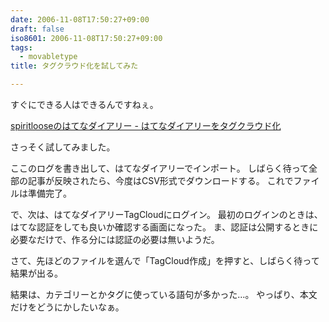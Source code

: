 ```yaml
---
date: 2006-11-08T17:50:27+09:00
draft: false
iso8601: 2006-11-08T17:50:27+09:00
tags:
  - movabletype
title: タグクラウド化を試してみた

---
```


すぐにできる人はできるんですねぇ。

<a title="spiritlooseのはてなダイアリー - はてなダイアリーをタグクラウド化" href="http://d.hatena.ne.jp/spiritloose/20061108/1162947334">spiritlooseのはてなダイアリー - はてなダイアリーをタグクラウド化</a>

さっそく試してみました。

ここのログを書き出して、はてなダイアリーでインポート。
しばらく待って全部の記事が反映されたら、今度はCSV形式でダウンロードする。
これでファイルは準備完了。

で、次は、はてなダイアリーTagCloudにログイン。
最初のログインのときは、はてな認証をしても良いか確認する画面になった。
ま、認証は公開するときに必要なだけで、作る分には認証の必要は無いようだ。

さて、先ほどのファイルを選んで「TagCloud作成」を押すと、しばらく待って結果が出る。

結果は、カテゴリーとかタグに使っている語句が多かった…。
やっぱり、本文だけをどうにかしたいなぁ。
